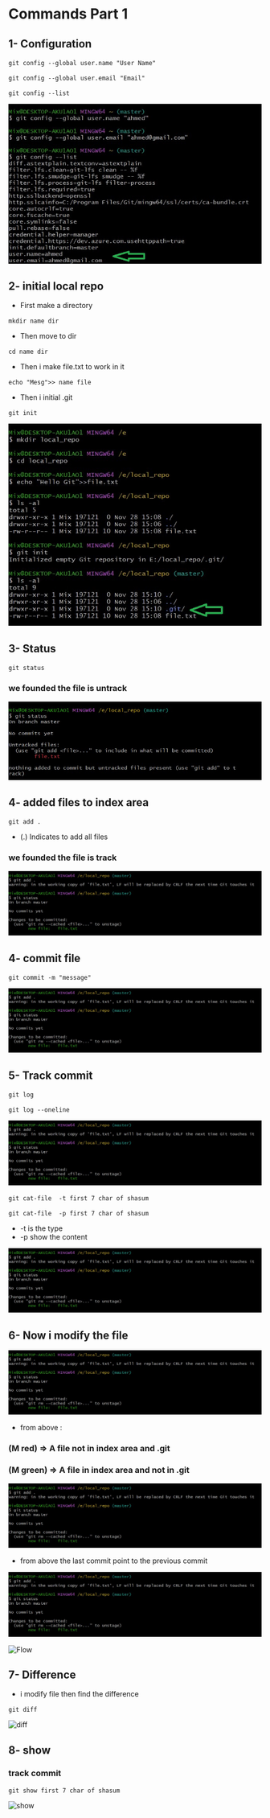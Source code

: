 # Commands Part 1

## 1- Configuration
```shell
git config --global user.name "User Name"
```
```shell
git config --global user.email "Email"
```
```shell
git config --list
```
![config](https://github.com/A-A7med-i/Git/blob/main/Images/config.jpg?raw=true)

## 2- initial local repo
* First make a directory 
```shell
mkdir name dir
```
* Then move to dir 
```shell
cd name dir
```
* Then i make file.txt to work in it
```shell
echo "Mesg">> name file
```
* Then i initial .git
```shell
git init
```
![init](https://github.com/A-A7med-i/Git/blob/main/Images/init.jpg?raw=true)

## 3- Status 
```shell
git status
```
### we founded the file is untrack 

![status](https://github.com/A-A7med-i/Git/blob/main/Images/status.jpg?raw=true)

## 4- added files to index area
```shell
git add .
```
* (.) Indicates to add all files 

### we founded the file is track 

![added](https://github.com/A-A7med-i/Git/blob/main/Images/added.jpg?raw=true)

## 4- commit file
```shell
git commit -m "message"
```
![commit](https://github.com/A-A7med-i/Git/blob/main/Images/added.jpg?raw=true)

## 5- Track commit

```shell
git log 
```
```shell
git log --oneline
```
![log oneline](https://github.com/A-A7med-i/Git/blob/main/Images/added.jpg?raw=true)

```shell
git cat-file  -t first 7 char of shasum
```

```shell
git cat-file  -p first 7 char of shasum
```
* -t is the type 
* -p show the content 

![log](https://github.com/A-A7med-i/Git/blob/main/Images/added.jpg?raw=true)

## 6- Now i modify the file

![modify file](https://github.com/A-A7med-i/Git/blob/main/Images/added.jpg?raw=true)

* from above :
### (M red) =>  A file not in index area and .git 
### (M green) =>  A file in index area and not in .git

![parent](https://github.com/A-A7med-i/Git/blob/main/Images/added.jpg?raw=true)

* from above the last commit point to the previous commit

![parent](https://github.com/A-A7med-i/Git/blob/main/Images/added.jpg?raw=true)

![Flow](https://th.bing.com/th/id/OIP.eExDR06JzW6NMPg7vkG3ngHaET?rs=1&pid=ImgDetMain)


## 7- Difference 

* i modify file then find the difference

```shell
git diff
```

![diff](https://th.bing.com/th/id/OIP.eExDR06JzW6NMPg7vkG3ngHaET?rs=1&pid=ImgDetMain)


## 8- show 

### track commit

```shell
git show first 7 char of shasum
```

![show](https://th.bing.com/th/id/OIP.eExDR06JzW6NMPg7vkG3ngHaET?rs=1&pid=ImgDetMain)